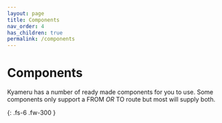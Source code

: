 ```yaml
---
layout: page
title: Components
nav_order: 4
has_children: true
permalink: /components
---
```


# Components

Kyameru has a number of ready made components for you to use. Some components only support a FROM *OR* TO route but most will supply both.

{: .fs-6 .fw-300 }